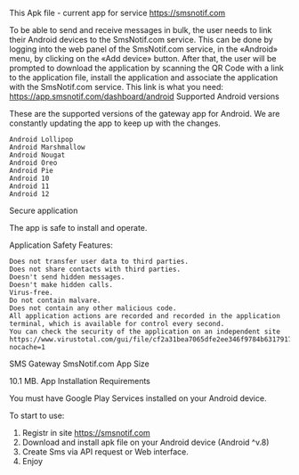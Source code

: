 This Apk file - current app for service https://smsnotif.com



To be able to send and receive messages in bulk, the user needs to link their Android devices to the SmsNotif.com service. This can be done by logging into the web panel of the SmsNotif.com service, in the «Android» menu, by clicking on the «Add device» button. After that, the user will be prompted to download the application by scanning the QR Code with a link to the application file, install the application and associate the application with the SmsNotif.com service. This link is what you need: https://app.smsnotif.com/dashboard/android
Supported Android versions

These are the supported versions of the gateway app for Android. We are constantly updating the app to keep up with the changes.

    Android Lollipop
    Android Marshmallow
    Android Nougat
    Android Oreo
    Android Pie
    Android 10
    Android 11
    Android 12

Secure application

The app is safe to install and operate.

Application Safety Features:

    Does not transfer user data to third parties.
    Does not share contacts with third parties.
    Doesn't send hidden messages.
    Doesn't make hidden calls.
    Virus-free.
    Do not contain malvare.
    Does not contain any other malicious code.
    All application actions are recorded and recorded in the application terminal, which is available for control every second.
    You can check the security of the application on an independent site https://www.virustotal.com/gui/file/cf2a31bea7065dfe2ee346f9784b6317917d5677a828bb12180388e207bf89cf?nocache=1

SMS Gateway SmsNotif.com App Size

10.1 MB.
App Installation Requirements

You must have Google Play Services installed on your Android device.

To start to use:
1. Registr in site https://smsnotif.com
2. Download and install apk file on your Android device (Android ^v.8)
3. Create Sms via API request or Web interface.
4. Enjoy

